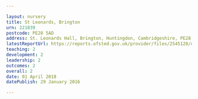 ```yaml
---

layout: nursery
title: St Leonards, Brington
urn: 221839
postcode: PE28 5AD
address: St. Leonards Hall, Brington, Huntingdon, Cambridgeshire, PE28 5AD
latestReportUrl: https://reports.ofsted.gov.uk/provider/files/2545128/urn/221839.pdf
teaching: 2
development: 2
leadership: 2
outcomes: 2
overall: 2
date: 01 April 2018 
datePublish: 29 January 2016

---
```


